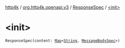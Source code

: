 [http4k](../../index.md) / [org.http4k.openapi.v3](../index.md) / [ResponseSpec](index.md) / [&lt;init&gt;](./-init-.md)

# &lt;init&gt;

`ResponseSpec(content: `[`Map`](https://kotlinlang.org/api/latest/jvm/stdlib/kotlin.collections/-map/index.html)`<`[`String`](https://kotlinlang.org/api/latest/jvm/stdlib/kotlin/-string/index.html)`, `[`MessageBodySpec`](../-message-body-spec/index.md)`>)`